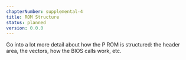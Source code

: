 ```yaml
---
chapterNumber: supplemental-4
title: ROM Structure
status: planned
version: 0.0.0
---
```


Go into a lot more detail about how the P ROM is structured: the header area, the vectors, how the BIOS calls work, etc.
